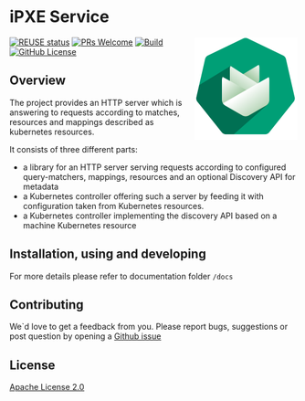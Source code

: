 # iPXE Service

<img src="./docs/assets/logo.png" alt="Logo of the project" align="right">

[![REUSE status](https://api.reuse.software/badge/github.com/ironcore-dev/ipxe)](https://api.reuse.software/info/github.com/ironcore-dev/ipxe)
[![PRs Welcome](https://img.shields.io/badge/PRs-welcome-brightgreen.svg?style=flat-square)](http://makeapullrequest.com)
[![Build](https://github.com/ironcore-dev/ipxe/actions/workflows/publish-docker.yml/badge.svg)](https://github.com/ironcore-dev/ipxe/actions/workflows/publish-docker.yml)
[![GitHub License](https://img.shields.io/static/v1?label=License&message=Apache-2.0&color=blue&style=flat-square)](LICENSE)

## Overview 

The project provides an HTTP server which is answering to requests according to matches, resources and mappings described as kubernetes resources.

It consists of three different parts:

 - a library for an HTTP server serving requests according to configured query-matchers, mappings, resources and an optional Discovery API for metadata
 - a Kubernetes controller offering such a server by feeding it with configuration taken from Kubernetes resources.
 - a Kubernetes controller implementing the discovery API based on a machine Kubernetes resource

## Installation, using and developing 

For more details please refer to documentation folder `/docs`

## Contributing 

We`d love to get a feedback from you. 
Please report bugs, suggestions or post question by opening a [Github issue]()

## License

[Apache License 2.0](LICENCE)
